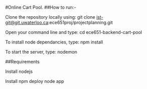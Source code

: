 #Online Cart Pool.
##How to run:-

Clone the repository locally using: git clone ist-git@git.uwaterloo.ca:ece651proj/projectplanning.git

Open your command line and type: cd ece651-backend-cart-pool

To install node dependancies, type: npm install

To start the server, type: nodemon


##Requirements

Install nodejs

Install npm
deploy node app